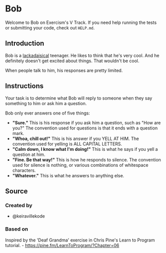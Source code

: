 # Bob

Welcome to Bob on Exercism's V Track.
If you need help running the tests or submitting your code, check out `HELP.md`.

## Introduction

Bob is a [lackadaisical][] teenager.
He likes to think that he's very cool.
And he definitely doesn't get excited about things.
That wouldn't be cool.

When people talk to him, his responses are pretty limited.

[lackadaisical]: https://www.collinsdictionary.com/dictionary/english/lackadaisical

## Instructions

Your task is to determine what Bob will reply to someone when they say something to him or ask him a question.

Bob only ever answers one of five things:

- **"Sure."**
  This is his response if you ask him a question, such as "How are you?"
  The convention used for questions is that it ends with a question mark.
- **"Whoa, chill out!"**
  This is his answer if you YELL AT HIM.
  The convention used for yelling is ALL CAPITAL LETTERS.
- **"Calm down, I know what I'm doing!"**
  This is what he says if you yell a question at him.
- **"Fine. Be that way!"**
  This is how he responds to silence.
  The convention used for silence is nothing, or various combinations of whitespace characters.
- **"Whatever."**
  This is what he answers to anything else.

## Source

### Created by

- @keiravillekode

### Based on

Inspired by the 'Deaf Grandma' exercise in Chris Pine's Learn to Program tutorial. - https://pine.fm/LearnToProgram/?Chapter=06